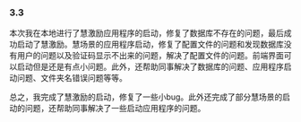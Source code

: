 ### 3.3

本次我在本地进行了慧激励应用程序的启动，修复了数据库不存在的问题，最后成功启动了慧激励。慧场景的应用程序启动，修复了配置文件的问题和发现数据库没有用户的问题以及验证码显示不出来的问题，解决了配置文件的问题。前端界面可以启动但是还是有点小问题。此外，还帮助同事解决了数据库的问题、应用程序启动问题、文件夹名错误问题等等。

总之，我完成了慧激励的启动，修复了一些小bug。此外还完成了部分慧场景的启动的问题，还帮助同事解决了一些启动应用程序的问题。